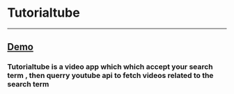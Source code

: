 # Tutorialtube
---
[Demo](https://tutorialtube1-2e3b1.web.app/)
---
### Tutorialtube is a video app which which accept your search term , then querry youtube api to fetch videos related to the search term
